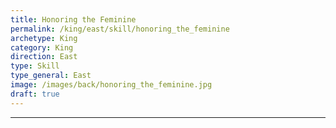 ```yaml
---
title: Honoring the Feminine
permalink: /king/east/skill/honoring_the_feminine
archetype: King
category: King
direction: East
type: Skill
type_general: East
image: /images/back/honoring_the_feminine.jpg
draft: true
---
```


---
